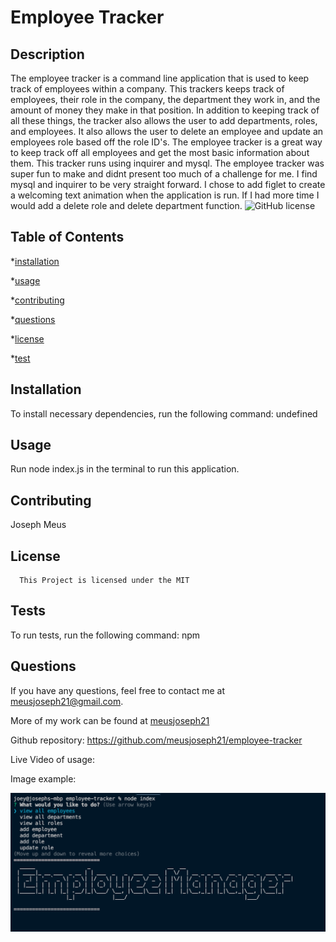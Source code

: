 # Employee Tracker

  ## Description

  The employee tracker is a command line application that is used to keep track of employees within a company. This trackers keeps track of employees, their role in the company, the department they work in, and the amount of money they make in that position. In addition to keeping track of all these things, the tracker also allows the user to add departments, roles, and employees. It also allows the user to delete an employee and update an employees role based off the role ID's. The employee tracker is a great way to keep track off all employees and get the most basic information about them. This tracker runs using inquirer and mysql. The employee tracker was super fun to make and didnt present too much of a challenge for me. I find mysql and inquirer to be very straight forward. I chose to add figlet to create a welcoming text animation when the application is run. If I had more time I would add a delete role and delete department function.
  ![GitHub license](https://img.shields.io/badge/license-MIT-blue.svg)

  ## Table of Contents

  *[installation](#installation)

  *[usage](#usage)

  *[contributing](#contributing)

  *[questions](#questions)

  *[license](#license)

  *[test](#test)

  ## Installation

  To install necessary dependencies, run the following command: undefined

  ## Usage

  Run node index.js in the terminal to run this application. 

  ## Contributing 
  Joseph Meus

  ## License
    
      This Project is licensed under the MIT

  ## Tests 

  To run tests, run the following command:
  npm

  ## Questions 

  If you have any questions, feel free to contact me at meusjoseph21@gmail.com. 

  More of my work can be found at [meusjoseph21](https://github/com/meusjoseph21)

  Github repository: https://github.com/meusjoseph21/employee-tracker

  Live Video of usage: 

  Image example: 

  <img src = "./assets/images/example.png">


